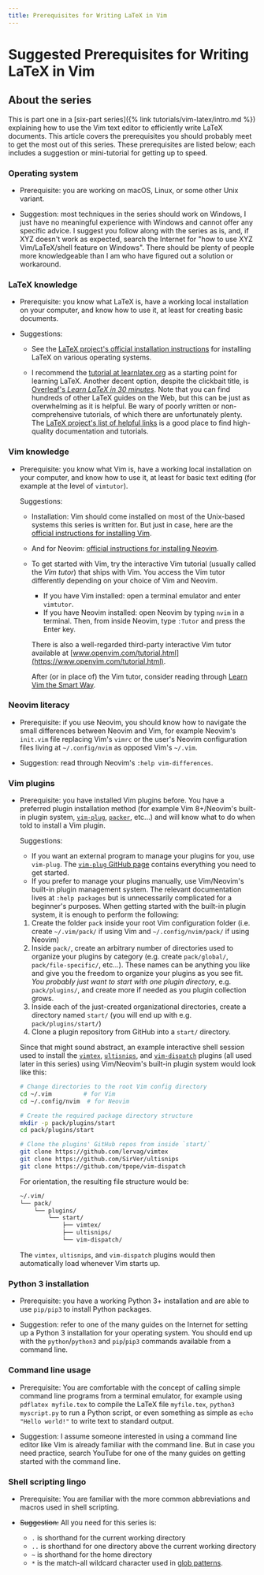 ```yaml
---
title: Prerequisites for Writing LaTeX in Vim
---
```

# Suggested Prerequisites for Writing LaTeX in Vim

## About the series
This is part one in a [six-part series]({% link tutorials/vim-latex/intro.md %}) explaining how to use the Vim text editor to efficiently write LaTeX documents.
This article covers the prerequisites you should probably meet to get the most out of this series.
These prerequisites are listed below; each includes a suggestion or mini-tutorial for getting up to speed.

### Operating system
- Prerequisite: you are working on macOS, Linux, or some other Unix variant.

- Suggestion: most techniques in the series should work on Windows, I just have no meaningful experience with Windows and cannot offer any specific advice.
  I suggest you follow along with the series as is, and, if XYZ doesn't work as expected, search the Internet for "how to use XYZ Vim/LaTeX/shell feature on Windows".
  There should be plenty of people more knowledgeable than I am who have figured out a solution or workaround.

### LaTeX knowledge
- Prerequisite: you know what LaTeX is, have a working local installation on your computer, and know how to use it, at least for creating basic documents.

- Suggestions:
  - See the [LaTeX project's official installation instructions](https://www.latex-project.org/get/) for installing LaTeX on various operating systems.

  - I recommend the [tutorial at learnlatex.org](https://www.learnlatex.org/en/) as a starting point for learning LaTeX.
    Another decent option, despite the clickbait title, is [Overleaf's *Learn LaTeX in 30 minutes*](https://www.overleaf.com/learn/latex/Learn_LaTeX_in_30_minutes).
    Note that you can find hundreds of other LaTeX guides on the Web, but this can be just as overwhelming as it is helpful.
  Be wary of poorly written or non-comprehensive tutorials, of which there are unfortunately plenty.
  The [LaTeX project's list of helpful links](https://www.latex-project.org/help/links/) is a good place to find high-quality documentation and tutorials.

  
### Vim knowledge
- Prerequisite: you know what Vim is, have a working local installation on your computer, and know how to use it, at least for basic text editing (for example at the level of `vimtutor`). 
  
  Suggestions:
  - Installation: Vim should come installed on most of the Unix-based systems this series is written for.
    But just in case, here are the [official instructions for installing Vim](https://github.com/vim/vim#installation).
  - And for Neovim: [official instructions for installing Neovim](https://github.com/neovim/neovim/wiki/Installing-Neovim).
    <!-- If you are choosing between Vim and Neovim specifically for the purposes of this series. -->

  - To get started with Vim, try the interactive Vim tutorial (usually called the *Vim tutor*) that ships with Vim.
  You access the Vim tutor differently depending on your choice of Vim and Neovim.
    - If you have Vim installed: open a terminal emulator and enter `vimtutor`.
    - If you have Neovim installed: open Neovim by typing `nvim` in a terminal. 
      Then, from inside Neovim, type `:Tutor` and press the Enter key.

    There is also a well-regarded third-party interactive Vim tutor available at [www.openvim.com/tutorial.html](https://www.openvim.com/tutorial.html).

    After (or in place of) the Vim tutor, consider reading through [Learn Vim the Smart Way](https://github.com/iggredible/Learn-Vim).

### Neovim literacy
- Prerequisite: if you use Neovim, you should know how to navigate the small differences between Neovim and Vim, for example Neovim's `init.vim` file replacing Vim's `vimrc` or the user's Neovim configuration files living at `~/.config/nvim` as opposed Vim's `~/.vim`.
  <!-- (Nontrivial differences between Neovim and Vim, such as the RPC protocol and client-server model, are explained separately for both editors.) -->

- Suggestion: read through Neovim's `:help vim-differences`.

### Vim plugins
- Prerequisite: you have installed Vim plugins before.
  You have a preferred plugin installation method (for example Vim 8+/Neovim's built-in plugin system, [`vim-plug`](https://github.com/junegunn/vim-plug), [`packer`](https://github.com/wbthomason/packer.nvim), etc...) and will know what to do when told to install a Vim plugin.

  Suggestions:
  - If you want an external program to manage your plugins for you, use `vim-plug`.
  The [`vim-plug` GitHub page](https://github.com/junegunn/vim-plug) contains everything you need to get started.
  - If you prefer to manage your plugins manually, use Vim/Neovim's built-in plugin management system.
  The relevant documentation lives at `:help packages` but is unnecessarily complicated for a beginner's purposes.
  When getting started with the built-in plugin system, it is enough to perform the following:
  1. Create the folder `pack` inside your root Vim configuration folder (i.e. create `~/.vim/pack/` if using Vim and `~/.config/nvim/pack/` if using Neovim)
  1. Inside `pack/`, create an arbitrary number of directories used to organize your plugins by category (e.g. create `pack/global/`, `pack/file-specific/`, etc...).
     These names can be anything you like and give you the freedom to organize your plugins as you see fit.
     *You probably just want to start with one plugin directory*, e.g. `pack/plugins/`, and create more if needed as you plugin collection grows.
  1. Inside each of the just-created organizational directories, create a directory named `start/` (you will end up with e.g. `pack/plugins/start/`)
  1. Clone a plugin repository from GitHub into a `start/` directory.
     
  Since that might sound abstract, an example interactive shell session used to install the [`vimtex`](https://github.com/lervag/vimtex), [`ultisnips`](https://github.com/SirVer/ultisnips), and [`vim-dispatch`](https://github.com/tpope/vim-dispatch) plugins (all used later in this series) using Vim/Neovim's built-in plugin system would look like this:
   ```sh
   # Change directories to the root Vim config directory
   cd ~/.vim         # for Vim
   cd ~/.config/nvim  # for Neovim

   # Create the required package directory structure
   mkdir -p pack/plugins/start
   cd pack/plugins/start

   # Clone the plugins' GitHub repos from inside `start/`
   git clone https://github.com/lervag/vimtex
   git clone https://github.com/SirVer/ultisnips
   git clone https://github.com/tpope/vim-dispatch
   ```
   For orientation, the resulting file structure would be:
   ```sh
   ~/.vim/
   └── pack/
       └── plugins/
           └── start/
               ├── vimtex/
               ├── ultisnips/
               └── vim-dispatch/
   ```
   The `vimtex`, `ultisnips`, and `vim-dispatch` plugins would then automatically load whenever Vim starts up.

### Python 3 installation
- Prerequisite: you have a working Python 3+ installation and are able to use `pip/pip3` to install Python packages.

- Suggestion: refer to one of the many guides on the Internet for setting up a Python 3 installation for your operating system.
  You should end up with the `python`/`python3` and `pip`/`pip3` commands available from a command line.

### Command line usage
- Prerequisite: You are comfortable with the concept of calling simple command line programs from a terminal emulator, for example using `pdflatex myfile.tex` to compile the LaTeX file `myfile.tex`, `python3 myscript.py` to run a Python script, or even something as simple as `echo "Hello world!"` to write text to standard output.
<!-- I assume anyone interested in Vim --> 
  
- Suggestion: I assume someone interested in using a command line editor like Vim is already familiar with the command line.
  But in case you need practice, search YouTube for one of the many guides on getting started with the command line.
  
### Shell scripting lingo
- Prerequisite: You are familiar with the more common abbreviations and macros used in shell scripting.

- ~~Suggestion:~~ All you need for this series is:
  - `.` is shorthand for the current working directory
  - `..` is shorthand for one directory above the current working directory
  - `~` is shorthand for the home directory
  - `*` is the match-all wildcard character used in [glob patterns](https://en.wikipedia.org/wiki/Glob_(programming)). 

